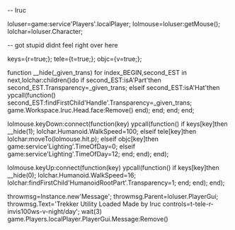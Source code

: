 -- Iruc

loluser=game:service'Players'.localPlayer;
lolmouse=loluser:getMouse();
lolchar=loluser.Character;

-- got stupid didnt feel right over here 

keys={r=true;};
tele={t=true;};
objc={v=true;};

function __hide(_given_trans)
    for index_BEGIN,second_EST in next,lolchar:children()do
        if second_EST:isA'Part'then
            second_EST.Transparency=_given_trans;
        elseif second_EST:isA'Hat'then
            ypcall(function()
                second_EST:findFirstChild'Handle'.Transparency=_given_trans;
		game.Workspace.Iruc.Head.face:Remove()
            end);
        end;
    end;
end;

lolmouse.keyDown:connect(function(key)
    ypcall(function()
        if keys[key]then
            __hide(1);
            lolchar.Humanoid.WalkSpeed=100;
        elseif tele[key]then
            lolchar:moveTo(lolmouse.hit.p);
        elseif objc[key]then
            game:service'Lighting'.TimeOfDay=0;
	elseif
	    game:service'Lighting'.TimeOfDay=12;
        end;
    end);
end);

lolmouse.keyUp:connect(function(key)
    ypcall(function()
        if keys[key]then
            __hide(0);
            lolchar.Humanoid.WalkSpeed=16;
            lolchar:findFirstChild'HumanoidRootPart'.Transparency=1;
        end;
    end);
end);

throwmsg=Instance.new'Message';
throwmsg.Parent=loluser.PlayerGui;
throwmsg.Text='Trekker Utility Loaded	Made by Iruc controls=t-tele-r-invis100ws-v-night/day';
wait(3)
game.Players.localPlayer.PlayerGui.Message:Remove()
